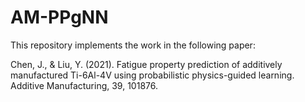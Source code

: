 # AM-PPgNN
This repository implements the work in the following paper:

Chen, J., & Liu, Y. (2021). Fatigue property prediction of additively manufactured Ti-6Al-4V using probabilistic physics-guided learning. Additive Manufacturing, 39, 101876.
